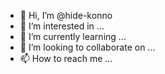 - 👋 Hi, I’m @hide-konno
- 👀 I’m interested in ...
- 🌱 I’m currently learning ...
- 💞️ I’m looking to collaborate on ...
- 📫 How to reach me ...

<!---
hide-konno/hide-konno is a ✨ special ✨ repository because its `README.md` (this file) appears on your GitHub profile.
You can click the Preview link to take a look at your changes.
--->
